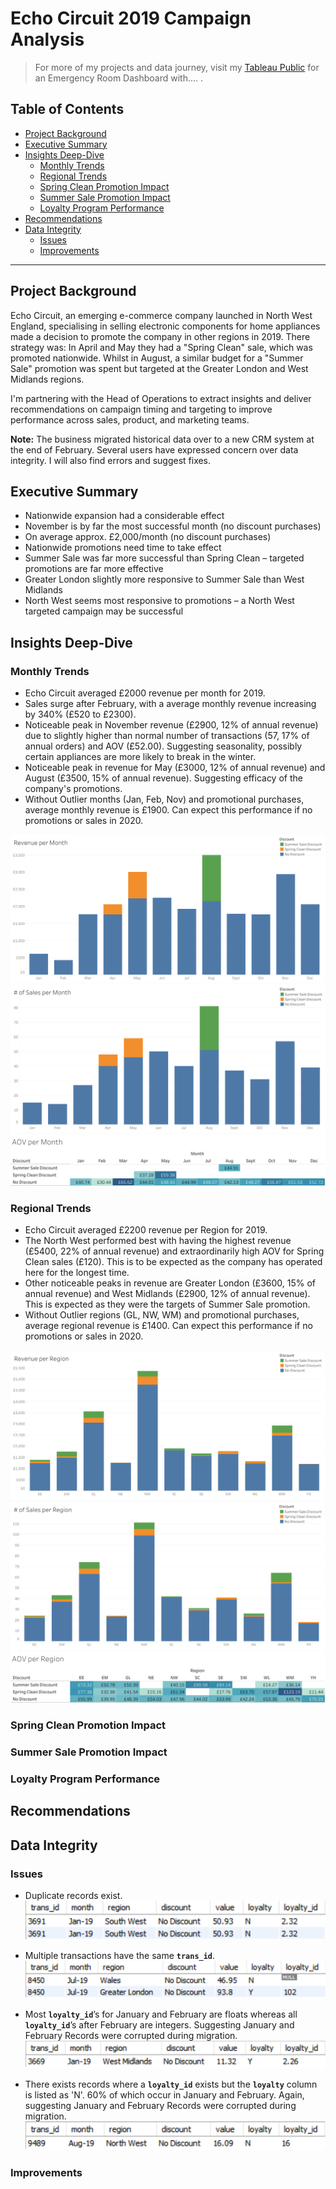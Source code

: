 # Echo Circuit 2019 Campaign Analysis

> For more of my projects and data journey, visit my [Tableau Public](https:) for an Emergency Room Dashboard with....  .

## Table of Contents

- [Project Background](#project-background)
- [Executive Summary](#executive-summary)
- [Insights Deep-Dive](#insights-deep-dive)
  - [Monthly Trends](#monthly-trends)
  - [Regional Trends](#regional-trends)
  - [Spring Clean Promotion Impact](#spring-clean-promotion-impact)
  - [Summer Sale Promotion Impact](#summer-sale-promotion-impact)
  - [Loyalty Program Performance](#loyalty-program-performance)
 - [Recommendations](#recommendations)
 - [Data Integrity](#data-integrity)
   - [Issues](#issues)
   - [Improvements](#improvements)

---

## Project Background

Echo Circuit, an emerging e-commerce company launched in North West England, specialising in selling electronic components for home appliances made a decision to promote the company in other regions in 2019.  There strategy was: In April and May they had a "Spring Clean" sale, which was promoted nationwide. Whilst in August, a similar budget for a "Summer Sale" promotion was spent but targeted at the Greater London and West Midlands regions.

I'm partnering with the Head of Operations to extract insights and deliver recommendations on campaign timing and targeting to improve performance across sales, product, and marketing teams.

**Note:** The business migrated historical data over to a new CRM system at the end of February. Several users have expressed concern over data integrity. I will also find errors and suggest fixes.

## Executive Summary

- Nationwide expansion had a considerable effect
- November is by far the most successful month (no discount purchases)
- On average approx. £2,000/month (no discount purchases)
- Nationwide promotions need time to take effect
- Summer Sale was far more successful than Spring Clean – targeted promotions are far more effective
- Greater London slightly more responsive to Summer Sale than West Midlands
- North West seems most responsive to promotions – a North West targeted campaign may be successful

## Insights Deep-Dive

### Monthly Trends

- Echo Circuit averaged £2000 revenue per month for 2019.
- Sales surge after February, with a average monthly revenue increasing by 340% (£520 to £2300).
- Noticeable peak in November revenue (£2900, 12% of annual revenue) due to slightly higher than normal number of transactions (57, 17% of annual orders) and AOV (£52.00). Suggesting seasonality, possibly certain appliances are more likely to break in the winter.
- Noticeable peak in revenue for May (£3000, 12% of annual revenue) and August (£3500, 15% of annual revenue). Suggesting efficacy of the company's promotions.
- Without Outlier months (Jan, Feb, Nov) and promotional purchases, average monthly revenue is £1900. Can expect this performance if no promotions or sales in 2020.

![Revenue per Month](Visualisations/MonRev.PNG)
![Sales per Month](Visualisations/MonSales.PNG)
![AOV per Month](Visualisations/MonAOV.png)

### Regional Trends

- Echo Circuit averaged £2200 revenue per Region for 2019.
- The North West performed best with having the highest revenue (£5400, 22% of annual revenue) and extraordinarily high AOV for Spring Clean sales (£120). This is to be expected as the company has operated here for the longest time.
- Other noticeable peaks in revenue are Greater London (£3600, 15% of annual revenue) and West Midlands (£2900, 12% of annual revenue). This is expected as they were the targets of Summer Sale promotion.
- Without Outlier regions (GL, NW, WM) and promotional purchases, average regional revenue is £1400. Can expect this performance if no promotions or sales in 2020.

![Revenue per Region](Visualisations/RegRev.PNG)
![Sales per Region](Visualisations/RegSales.PNG)
![AOV per Region](Visualisations/RegAOV.png)

### Spring Clean Promotion Impact

### Summer Sale Promotion Impact

### Loyalty Program Performance


## Recommendations


## Data Integrity

### Issues
- Duplicate records exist.
![DuplicateRecords](Visualisations/DuplicateRecords.PNG)

- Multiple transactions have the same **`trans_id`**.
![DuplicateTransID](Visualisations/DuplicateTransID.PNG)

- Most **`loyalty_id`**’s for January and February are floats whereas all **`loyalty_id`**’s after February are integers. Suggesting January and February Records were corrupted during migration.
![UnusualLoyaltyID](Visualisations/UnusualLoyaltyID.PNG)

- There exists records where a **`loyalty_id`** exists but the **`loyalty`** column is listed as 'N'. 60% of which occur in January and February. Again, suggesting January and February Records were corrupted during migration.
![LoyaltyIDNoLoyalty](Visualisations/LoyaltyIDNoLoyalty.PNG)

### Improvements

